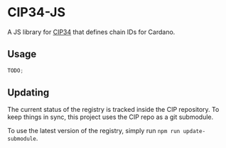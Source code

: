 # CIP34-JS

A JS library for [CIP34](https://github.com/cardano-foundation/CIPs/tree/master/CIP-0034) that defines chain IDs for Cardano.

## Usage

```typescript
TODO;
```

## Updating

The current status of the registry is tracked inside the CIP repository. To keep things in sync, this project uses the CIP repo as a git submodule.

To use the latest version of the registry, simply run `npm run update-submodule`.
